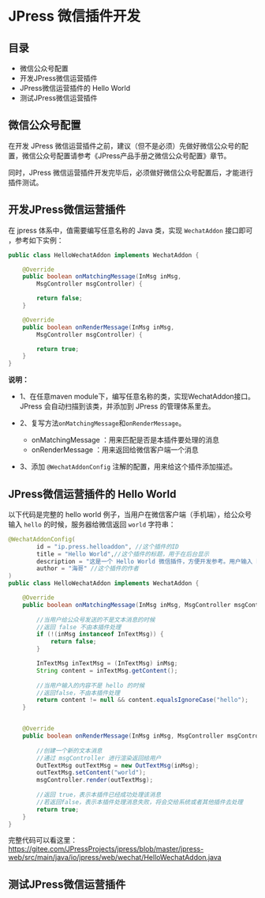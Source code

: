 # JPress 微信插件开发

## 目录

- 微信公众号配置
- 开发JPress微信运营插件
- JPress微信运营插件的 Hello World
- 测试JPress微信运营插件

## 微信公众号配置

在开发 JPress 微信运营插件之前，建议（但不是必须）先做好微信公众号的配置，微信公众号配置请参考《JPress产品手册之微信公众号配置》章节。

同时，JPress 微信运营插件开发完毕后，必须做好微信公众号配置后，才能进行插件测试。

## 开发JPress微信运营插件

在 jpress 体系中，值需要编写任意名称的 Java 类，实现 `WechatAddon` 接口即可 ，参考如下实例：

```java
public class HelloWechatAddon implements WechatAddon {

    @Override
    public boolean onMatchingMessage(InMsg inMsg, 
        MsgController msgController) {

        return false;
    }

    @Override
    public boolean onRenderMessage(InMsg inMsg, 
        MsgController msgController) {

        return true;
    }
}
```
**说明：**

* 1、在任意maven module下，编写任意名称的类，实现WechatAddon接口。JPress 会自动扫描到该类，并添加到 JPress 的管理体系里去。
* 2、复写方法`onMatchingMessage`和`onRenderMessage`。
    * onMatchingMessage ：用来匹配是否是本插件要处理的消息
    * onRenderMessage ：用来返回给微信客户端一个消息

* 3、添加 `@WechatAddonConfig` 注解的配置，用来给这个插件添加描述。


## JPress微信运营插件的 Hello World
以下代码是完整的 hello world 例子，当用户在微信客户端（手机端），给公众号输入 `hello` 的时候，服务器给微信返回 `world` 字符串：

```java
@WechatAddonConfig(
        id = "ip.press.helloaddon", //这个插件的ID
        title = "Hello World",//这个插件的标题，用于在后台显示
        description = "这是一个 Hello World 微信插件，方便开发参考。用户输入 hello，返回 world", //这个插件的描述
        author = "海哥" //这个插件的作者
)
public class HelloWechatAddon implements WechatAddon {

    @Override
    public boolean onMatchingMessage(InMsg inMsg, MsgController msgController) {
        
        //当用户给公众号发送的不是文本消息的时候
        //返回 false 不由本插件处理
        if (!(inMsg instanceof InTextMsg)) {
            return false;
        }

        InTextMsg inTextMsg = (InTextMsg) inMsg;
        String content = inTextMsg.getContent();
        
        //当用户输入的内容不是 hello 的时候
        //返回false，不由本插件处理
        return content != null && content.equalsIgnoreCase("hello");
    }


    @Override
    public boolean onRenderMessage(InMsg inMsg, MsgController msgController) {
    
        //创建一个新的文本消息
        //通过 msgController 进行渲染返回给用户
        OutTextMsg outTextMsg = new OutTextMsg(inMsg);
        outTextMsg.setContent("world");
        msgController.render(outTextMsg);
        
        //返回 true，表示本插件已经成功处理该消息
        //若返回false，表示本插件处理消息失败，将会交给系统或者其他插件去处理
        return true;
    }
}
```
完整代码可以看这里：https://gitee.com/JPressProjects/jpress/blob/master/jpress-web/src/main/java/io/jpress/web/wechat/HelloWechatAddon.java

## 测试JPress微信运营插件